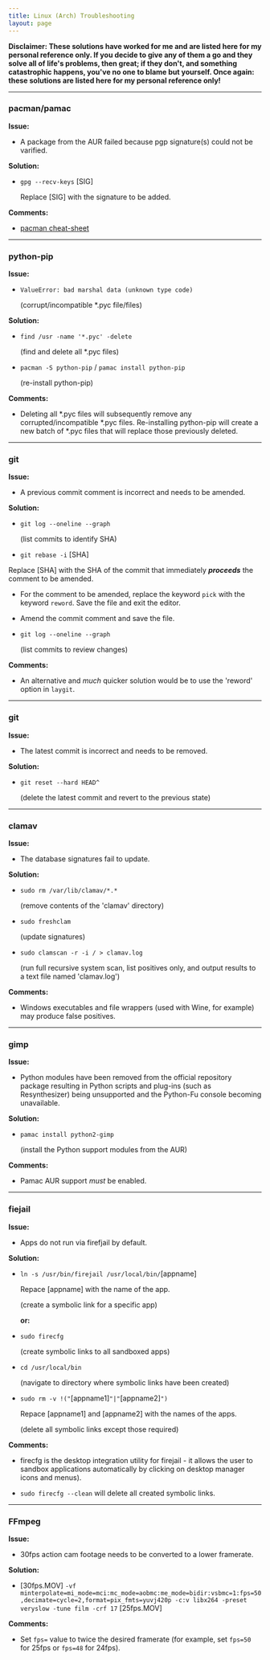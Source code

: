 ```yaml
---
title: Linux (Arch) Troubleshooting
layout: page
---
```


**Disclaimer: These solutions have worked for me and are listed here for my personal reference only. If you decide to give any of them a go and they solve all of life's problems, then great; if they don't, and something catastrophic happens, you've no one to blame but yourself. Once again: these solutions are listed here for my personal reference only!**

---

### pacman/pamac ###

**Issue:**

- A package from the AUR failed because pgp signature(s) could not be varified.

**Solution:**

- `gpg --recv-keys` [SIG]

   Replace [SIG] with the signature to be added.

**Comments:**

- [pacman cheat-sheet](https://difyel.com/cheatsheet/pacman-cheat-sheet/index.html)

----

### python-pip ###

**Issue:**

- `ValueError: bad marshal data (unknown type code)`

   (corrupt/incompatible *.pyc file/files)

**Solution:**

- `find /usr -name '*.pyc' -delete`

   (find and delete all *.pyc files)

- `pacman -S python-pip` / `pamac install python-pip`

   (re-install python-pip)

**Comments:**

- Deleting all *.pyc files will subsequently remove any corrupted/incompatible *.pyc files. Re-installing python-pip will create a new batch of *.pyc files that will replace those previously deleted.

----

### git ###

**Issue:**

 - A previous commit comment is incorrect and needs to be amended.

**Solution:**

- `git log --oneline --graph`

  (list commits to identify SHA)

- `git rebase -i` [SHA]

Replace [SHA] with the SHA of the commit that immediately _**proceeds**_ the comment to be amended.

- For the comment to be amended, replace the keyword `pick` with the keyword `reword`. Save the file and exit the editor.

- Amend the commit comment and save the file.

- `git log --oneline --graph`

  (list commits to review changes)

**Comments:**

- An alternative and _much_ quicker solution would be to use the 'reword' option in `laygit`.

----  
  
 ### git ###
  
 **Issue:**
  
 - The latest commit is incorrect and needs to be removed.
  
  **Solution:**
  
 - `git reset --hard HEAD^`
  
   (delete the latest commit and revert to the previous state)
 
 ---- 

### clamav ###

**Issue:**

- The database signatures fail to update.

**Solution:**

- `sudo rm /var/lib/clamav/*.*`

   (remove contents of the 'clamav' directory)

- `sudo freshclam`

   (update signatures)
   
- `sudo clamscan -r -i / > clamav.log `

   (run full recursive system scan, list positives only, and output results to a text file named 'clamav.log')
   
**Comments:**

- Windows executables and file wrappers (used with Wine, for example) may produce false positives.

----

### gimp ###

**Issue:**

- Python modules have been removed from the official repository package resulting in Python scripts and plug-ins (such as Resynthesizer) being unsupported and the Python-Fu console becoming unavailable.

**Solution:**

- `pamac install python2-gimp`
  
    (install the Python support modules from the AUR)
    
**Comments:**
    
- Pamac AUR support _must_ be enabled.

----

### fiejail ###

**Issue:**

- Apps do not run via firefjail by default.

**Solution:**

- `ln -s /usr/bin/firejail /usr/local/bin/`[appname]

   Repace [appname] with the name of the app.
   
   (create a symbolic link for a specific app)
   
   **or:**

- `sudo firecfg`

    (create symbolic links to all sandboxed apps)
    
- `cd /usr/local/bin`

    (navigate to directory where symbolic links have been created)
    
-  `sudo rm -v !("`[appname1]`"|"`[appname2]`")`

   Repace [appname1] and [appname2] with the names of the apps.

    (delete all symbolic links except those required)
    
**Comments:**
    
- firecfg is the desktop integration utility for firejail - it allows the user to sandbox applications automatically by clicking on desktop manager icons and menus).

- `sudo firecfg --clean` will delete all created symbolic links.

----

### FFmpeg ###

**Issue:**

- 30fps action cam footage needs to be converted to a lower framerate.

**Solution:**

- [30fps.MOV] `-vf minterpolate=mi_mode=mci:mc_mode=aobmc:me_mode=bidir:vsbmc=1:fps=50,decimate=cycle=2,format=pix_fmts=yuvj420p -c:v libx264 -preset veryslow -tune film -crf 17` [25fps.MOV]
 
**Comments:**

- Set `fps=` value to twice the desired framerate (for example, set `fps=50` for 25fps or `fps=48` for 24fps).
